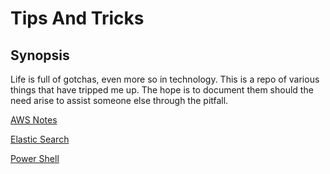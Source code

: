 # Tips And Tricks


## Synopsis

Life is full of gotchas, even more so in technology.  This is a repo of various things that have tripped me up.  The hope is to document them should the need arise to assist someone else through the pitfall.

[AWS Notes](https://github.com/rhartzell/TipsAndTricks/blob/master/AmazonWebServices.md)

[Elastic Search](https://github.com/rhartzell/TipsAndTricks/blob/master/ElasticSearch.md)

[Power Shell](https://github.com/rhartzell/TipsAndTricks/blob/master/PowerShell.md)
